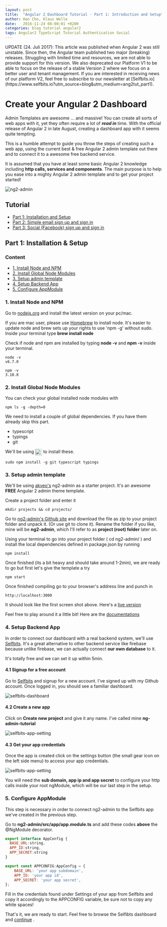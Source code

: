 ```yaml
---
layout: post
title:  "Angular 2 Dashboard Tutorial - Part 1: Introduction and Setup"
author: Han Che, Klaus Welle
date:   2016-11-24 08:00:01 +0200
categories: blog tutorial angular2
tags: Angular2 TypeScript Tutorial Authentication Social
---
```


<div class="alert alert-danger" role="alert">
UPDATE (24. Juli 2017):
This article was published when Angular 2 was still unstable. Since then, the Angular team published two major (breaking) releases. Struggling with limited time and resources, we are not able to provide support for this version. We also deprecated our Platform V1 to be able to focus on the release of a stable Version 2 where we focus on a better user and tenant management. If you are interested in receiving news of our platform V2, feel free to subscribe to our newsletter at [Selfbits.io](https://www.selfbits.io?utm_source=blog&utm_medium=ang2tut_part1).
</div>

# Create your Angular 2 Dashboard

Admin Templates are awesome ...  and massive! You can create all sorts of web apps with it,
yet they often require a lot of __*read in*__ time. With the official release of Angular 2 in late August,
creating a dashboard app with it seems quite tempting.

This is a humble attempt to guide you throw the steps of creating such a web app,
using the current best & free Angular 2 admin template out there and to connect it to a awesome free backend service.

<div class="alert alert-info" role="alert">
It is assumed that you have at least some basic Angular 2 knowledge including <strong>http calls, services and components</strong>. The main purpose is to help you ease into a mighty Angular 2 admin template and to get your project started!
</div>

![ng2-admin](/images/setup-tutorial/ng2-admin.png)

## Tutorial

- [Part 1: Installation and Setup](dashboard-tutorial-part1-setup)
- [Part 2: Simple email sign up and sign in](dashboard-tutorial-part2-email-auth)
- [Part 3: Social (Facebook) sign up and sign in](dashboard-tutorial-part3-social-auth)


## Part 1: Installation & Setup

### Content

- [1. Install Node and NPM](#install-node-and-npm)
- [2. Install Global Node Modules](#install-global-node-modules)
- [3. Setup admin template](#setup-admin-template)
- [4. Setup Backend App](#setup-backend-app)
- [5. Configure AppModule](#configure-appmodule)

### 1. Install Node and NPM

Go to [nodejs.org](https://nodejs.org) and install the latest version on your pc/mac.

If you are mac user, please use [Homebrew](http://brew.sh) to install node.
It's easier to update node and brew sets up your rights to use 'npm -g' without sudo.
Inside your terminal type **brew install node**

Check if node and npm are installed by typing **node -v** and **npm -v** inside your terminal.

```
node -v
v6.7.0

npm -v
3.10.8
```

### 2. Install Global Node Modules


You can check your global installed node modules with
```
npm ls -g -depth=0
```

We need to install a couple of global dependencies. If you have them already skip this part.

* typescript
* typings
* git

We'll be using <img src="https://upload.wikimedia.org/wikipedia/commons/d/db/Npm-logo.svg" height="22" align="top"> to install these.

```
sudo npm install -g git typescript typings
```

### 3. Setup admin template

We'll be using [akveo's](https://github.com/akveo/ng2-admin) ng2-admin as a starter project. It's an awesome **FREE** Angular 2 admin theme template.

Create a project folder and enter it
```
mkdir projects && cd projects/
```

Go to [ng2-admin's Github site](https://github.com/akveo/ng2-admin) and download the file as zip to your project folder and unpack it. (Or use git to clone it).
Rename the folder if you like, mine will be **ng2-admin**, which I'll refer to as **project (root) folder** later on.

Using your terminal to go into your project folder ( cd ng2-admin/ ) and install the local dependencies defined in package.json by running

```
npm install
```

Once finished (its a bit heavy and should take around 1-2min), we are ready to go but first let's give the template a try

```
npm start
```
Once finished compiling go to your browser's address line and punch in

```
http://localhost:3000
```

It should look like the first screen shot above. Here's a [live version](http://akveo.com/ng2-admin)

Feel free to play around it a little bit! Here are the [documentations](https://akveo.github.io/ng2-admin/articles/001-getting-started/)



### 4. Setup Backend App

In order to connect our dashboard with a real backend system, we'll use [Selfbits](https://www.selfbits.io?utm_source=blog&utm_medium=ang2tut_part1). It's a great alternative to other backend service like firebase because unlike firebase, we can actually connect **our own database** to it.

It's totally free and we can set it up within 5min.

#### 4.1 Signup for a free account
Go to [Selfbits](https://www.selfbits.io?utm_source=blog&utm_medium=ang2tut_part1) and signup for a new account.
I've signed up with my Github account. Once logged in, you should see a familiar dashboard.

![selfbits-dashboard](/images/setup-tutorial/selfbits-admin-dashboard.png)

#### 4.2 Create a new app
Click on **Create new project** and give it any name. I've called mine **ng-admin-tutorial**

![selfbits-app-setting](/images/setup-tutorial/selfbits-create-project.png)

#### 4.3 Get your app credentials
Once the app is created click on the settings button (the small gear icon on the left side menu) to access your app credentials.

![selfbits-app-setting](/images/setup-tutorial/selfbits-app-setting.png)

You will need the **sub domain, app ip and app secret** to configure your http calls inside your root ngModule, which will be our last step in the setup.

### 5. Configure AppModule

This step is necessary in order to connect ng2-admin to the Selfbits app we've created in the previous step.

Go to **ng2-admin/src/app/app.module.ts** and add these codes **above** the @NgModule decorator.

```js
export interface AppConfig {
  BASE_URL:string,
  APP_ID:string,
  APP_SECRET:string
}

export const APPCONFIG:AppConfig = {
    BASE_URL: 'your app subdomain',
    APP_ID: 'your app id',
    APP_SECRET: 'your app secret',
};

```
Fill in the credentials found under Settings of your app from Selfbits and copy it accordingly to the APPCONFIG variable, be sure not to copy any white spaces!

That's it, we are ready to start. Feel free to browse the Selfibts dashboard and [continue](dashboard-tutorial-part2-email-auth) .
